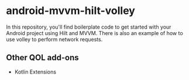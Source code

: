 # android-mvvm-hilt-volley

In this repository, you'll find boilerplate code to get started with your Android project using Hilt and MVVM. There is also an example of how to use volley to perform network requests.

## Other QOL add-ons
- Kotlin Extensions
